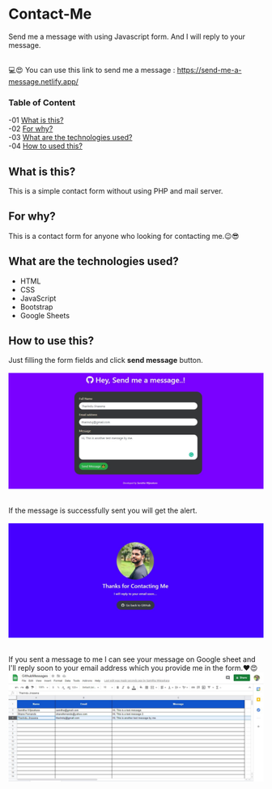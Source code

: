 # Contact-Me
Send me a message with using Javascript form. And I will reply to your message.<br><br>

💻😍 You can use this link to send me a message : https://send-me-a-message.netlify.app/

### Table of Content
-01 [What is this?](#What)</br>
-02 [For why?](#why)</br>
-03 [What are the technologies used?](#technologies)</br>
-04 [How to used this?](#How)</br>


## What is this?<a name="What"/>
This is a simple contact form without using PHP and mail server.<br>

## For why?<a name="why"/>
This is a contact form for anyone who looking for contacting me.😉😎<br>

## What are the technologies used?<a name="technologies"/>
- HTML
- CSS
- JavaScript
- Bootstrap
- Google Sheets

## How to use this?<a name="How"/>

Just filling the form fields and click **send message** button.<br><br>
<img src="img/a.JPG"><br><br>

If the message is successfully sent you will get the alert.<br><br>
<img src="img/b.JPG"><br><br>

If you sent a message to me I can see your message on Google sheet and I'll reply soon to your email address which you provide me in the form.❤️😍
<img src="img/c.JPG"><br><br>




